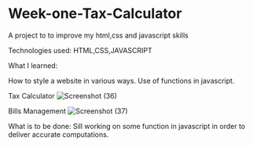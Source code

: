 # Week-one-Tax-Calculator
A project to to improve my html,css and javascript skills


Technologies used:
HTML,CSS,JAVASCRIPT




What I learned:

How to style a website in various ways.
Use of functions in javascript.


Tax Calculator
![Screenshot (36)](https://user-images.githubusercontent.com/90177693/192886436-8f78e4be-02a7-4221-bca0-1d0688df42e7.png)


Bills Management
![Screenshot (37)](https://user-images.githubusercontent.com/90177693/192886456-733c76b9-65b4-46e9-bf93-863581b1d914.png)



What is to be done:
Sill working on some function in javascript in order to deliver accurate computations.
